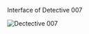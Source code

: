 
Interface of Detective 007 

![Dectective 007](https://raw.githubusercontent.com/vineel567/Detective-007/master/Stealth-Monitor.png)

